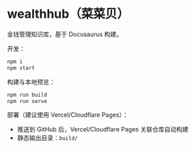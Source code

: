 # wealthhub（菜菜贝）

金钱管理知识库，基于 Docusaurus 构建。

开发：
```bash
npm i
npm start
```

构建与本地预览：
```bash
npm run build
npm run serve
```

部署（建议使用 Vercel/Cloudflare Pages）：
- 推送到 GitHub 后，Vercel/Cloudflare Pages 关联仓库自动构建
- 静态输出目录：`build/`
